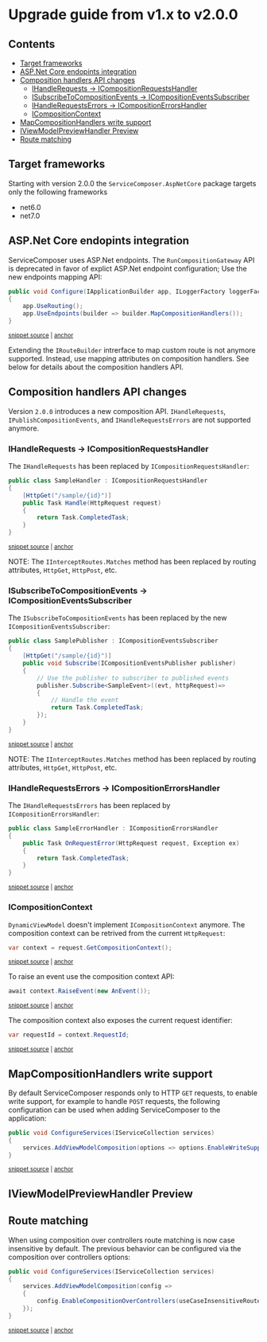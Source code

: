 # Upgrade guide from v1.x to v2.0.0

<!-- toc -->
## Contents

  * [Target frameworks](#target-frameworks)
  * [ASP.Net Core endopints integration](#aspnet-core-endopints-integration)
  * [Composition handlers API changes](#composition-handlers-api-changes)
    * [IHandleRequests -> ICompositionRequestsHandler](#ihandlerequests---icompositionrequestshandler)
    * [ISubscribeToCompositionEvents -> ICompositionEventsSubscriber](#isubscribetocompositionevents---icompositioneventssubscriber)
    * [IHandleRequestsErrors -> ICompositionErrorsHandler](#ihandlerequestserrors---icompositionerrorshandler)
    * [ICompositionContext](#icompositioncontext)
  * [MapCompositionHandlers write support](#mapcompositionhandlers-write-support)
  * [IViewModelPreviewHandler Preview](#iviewmodelpreviewhandler-preview)
  * [Route matching](#route-matching)<!-- endToc -->

## Target frameworks

Starting with version 2.0.0 the `ServiceComposer.AspNetCore` package targets only the following frameworks

- net6.0
- net7.0

## ASP.Net Core endopints integration

ServiceComposer uses ASP.Net endpoints. The `RunCompositionGateway` API is deprecated in favor of explict ASP.Net endpoint configuration; Use the new endpoints mapping API:

<!-- snippet: run-composition-gateway-deprecation -->
<a id='snippet-run-composition-gateway-deprecation'></a>
```cs
public void Configure(IApplicationBuilder app, ILoggerFactory loggerFactory)
{
    app.UseRouting();
    app.UseEndpoints(builder => builder.MapCompositionHandlers());
}
```
<sup><a href='/src/Snippets/UpgradeGuides/1.x-to-2.0/UpgradeGuide.cs#L16-L22' title='Snippet source file'>snippet source</a> | <a href='#snippet-run-composition-gateway-deprecation' title='Start of snippet'>anchor</a></sup>
<!-- endSnippet -->

Extending the `IRouteBuilder` intrerface to map custom route is not anymore supported. Instead, use mapping attributes on composition handlers. See below for details about the composition handlers API.

## Composition handlers API changes

Version `2.0.0` introduces a new composition API. `IHandleRequests`, `IPublishCompositionEvents`, and `IHandleRequestsErrors` are not supported anymore.

### IHandleRequests -> ICompositionRequestsHandler

The `IHandleRequests` has been replaced by `ICompositionRequestsHandler`:

<!-- snippet: composition-handler-api -->
<a id='snippet-composition-handler-api'></a>
```cs
public class SampleHandler : ICompositionRequestsHandler
{
    [HttpGet("/sample/{id}")]
    public Task Handle(HttpRequest request)
    {
        return Task.CompletedTask;
    }
}
```
<sup><a href='/src/Snippets/UpgradeGuides/1.x-to-2.0/UpgradeGuide.cs#L38-L47' title='Snippet source file'>snippet source</a> | <a href='#snippet-composition-handler-api' title='Start of snippet'>anchor</a></sup>
<!-- endSnippet -->

NOTE: The `IInterceptRoutes.Matches` method has been replaced by routing attributes, `HttpGet`, `HttpPost`, etc.

### ISubscribeToCompositionEvents -> ICompositionEventsSubscriber

The `ISubscribeToCompositionEvents` has been replaced by the new `ICompositionEventsSubscriber`:

<!-- snippet: composition-event-subscriber-api -->
<a id='snippet-composition-event-subscriber-api'></a>
```cs
public class SamplePublisher : ICompositionEventsSubscriber
{
    [HttpGet("/sample/{id}")]
    public void Subscribe(ICompositionEventsPublisher publisher)
    {
        // Use the publisher to subscriber to published events
        publisher.Subscribe<SampleEvent>((evt, httpRequest)=>
        {
            // Handle the event
            return Task.CompletedTask;
        });
    }
}
```
<sup><a href='/src/Snippets/UpgradeGuides/1.x-to-2.0/UpgradeGuide.cs#L51-L65' title='Snippet source file'>snippet source</a> | <a href='#snippet-composition-event-subscriber-api' title='Start of snippet'>anchor</a></sup>
<!-- endSnippet -->

NOTE: The `IInterceptRoutes.Matches`  method has been replaced by routing attributes, `HttpGet`, `HttpPost`, etc.

### IHandleRequestsErrors -> ICompositionErrorsHandler

The `IHandleRequestsErrors` has been replaced by `ICompositionErrorsHandler`:

<!-- snippet: composition-errors-handler-api -->
<a id='snippet-composition-errors-handler-api'></a>
```cs
public class SampleErrorHandler : ICompositionErrorsHandler
{
    public Task OnRequestError(HttpRequest request, Exception ex)
    {
        return Task.CompletedTask;
    }
}
```
<sup><a href='/src/Snippets/UpgradeGuides/1.x-to-2.0/UpgradeGuide.cs#L67-L75' title='Snippet source file'>snippet source</a> | <a href='#snippet-composition-errors-handler-api' title='Start of snippet'>anchor</a></sup>
<!-- endSnippet -->

### ICompositionContext

`DynamicViewModel` doesn't implement `ICompositionContext` anymore. The composition context can be retrived from the current `HttpRequest`:

<!-- snippet: composition-context-api-get-context -->
<a id='snippet-composition-context-api-get-context'></a>
```cs
var context = request.GetCompositionContext();
```
<sup><a href='/src/Snippets/UpgradeGuides/1.x-to-2.0/UpgradeGuide.cs#L84-L86' title='Snippet source file'>snippet source</a> | <a href='#snippet-composition-context-api-get-context' title='Start of snippet'>anchor</a></sup>
<!-- endSnippet -->

To raise an event use the composition context API:

<!-- snippet: composition-context-api-raise-event -->
<a id='snippet-composition-context-api-raise-event'></a>
```cs
await context.RaiseEvent(new AnEvent());
```
<sup><a href='/src/Snippets/UpgradeGuides/1.x-to-2.0/UpgradeGuide.cs#L88-L90' title='Snippet source file'>snippet source</a> | <a href='#snippet-composition-context-api-raise-event' title='Start of snippet'>anchor</a></sup>
<!-- endSnippet -->

The composition context also exposes the current request identifier:

<!-- snippet: composition-context-api-get-request-id -->
<a id='snippet-composition-context-api-get-request-id'></a>
```cs
var requestId = context.RequestId;
```
<sup><a href='/src/Snippets/UpgradeGuides/1.x-to-2.0/UpgradeGuide.cs#L92-L94' title='Snippet source file'>snippet source</a> | <a href='#snippet-composition-context-api-get-request-id' title='Start of snippet'>anchor</a></sup>
<!-- endSnippet -->

## MapCompositionHandlers write support

By default ServiceComposer responds only to HTTP `GET` requests, to enable write support, for example to handle `POST` requests, the following configuration can be used when adding ServiceComposer to the application:

<!-- snippet: enable-write-support -->
<a id='snippet-enable-write-support'></a>
```cs
public void ConfigureServices(IServiceCollection services)
{
    services.AddViewModelComposition(options => options.EnableWriteSupport());
}
```
<sup><a href='/src/Snippets/WriteSupport/EnableWriteSupport.cs#L8-L13' title='Snippet source file'>snippet source</a> | <a href='#snippet-enable-write-support' title='Start of snippet'>anchor</a></sup>
<!-- endSnippet -->

## IViewModelPreviewHandler Preview

## Route matching

When using composition over controllers route matching is now case insensitive by default. The previous behavior can be configured via the composition over controllers options:

<!-- snippet: composition-over-controllers-case-sensitive -->
<a id='snippet-composition-over-controllers-case-sensitive'></a>
```cs
public void ConfigureServices(IServiceCollection services)
{
    services.AddViewModelComposition(config =>
    {
        config.EnableCompositionOverControllers(useCaseInsensitiveRouteMatching: false);
    });
}
```
<sup><a href='/src/Snippets/UpgradeGuides/1.x-to-2.0/UpgradeGuide.cs#L27-L35' title='Snippet source file'>snippet source</a> | <a href='#snippet-composition-over-controllers-case-sensitive' title='Start of snippet'>anchor</a></sup>
<!-- endSnippet -->
